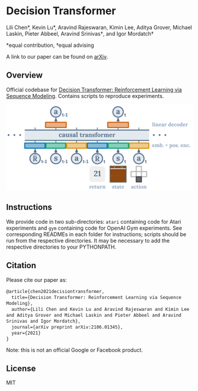
# Decision Transformer

Lili Chen\*, Kevin Lu\*, Aravind Rajeswaran, Kimin Lee, Aditya Grover, Michael Laskin, Pieter Abbeel, Aravind Srinivas†, and Igor Mordatch†

\*equal contribution, †equal advising

A link to our paper can be found on [arXiv](https://arxiv.org/abs/2106.01345).

## Overview

Official codebase for [Decision Transformer: Reinforcement Learning via Sequence Modeling](https://sites.google.com/berkeley.edu/decision-transformer).
Contains scripts to reproduce experiments.

![image info](./architecture.png)

## Instructions

We provide code in two sub-directories: `atari` containing code for Atari experiments and `gym` containing code for OpenAI Gym experiments.
See corresponding READMEs in each folder for instructions; scripts should be run from the respective directories.
It may be necessary to add the respective directories to your PYTHONPATH.

## Citation

Please cite our paper as:

```
@article{chen2021decisiontransformer,
  title={Decision Transformer: Reinforcement Learning via Sequence Modeling},
  author={Lili Chen and Kevin Lu and Aravind Rajeswaran and Kimin Lee and Aditya Grover and Michael Laskin and Pieter Abbeel and Aravind Srinivas and Igor Mordatch},
  journal={arXiv preprint arXiv:2106.01345},
  year={2021}
}
```

Note: this is not an official Google or Facebook product.

## License

MIT
